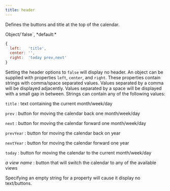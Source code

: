 ```yaml
---
title: header
---
```


Defines the buttons and title at the top of the calendar.

<div class='spec' markdown='1'>
Object/`false`, *default:*

```js
{
  left:   'title',
  center: '',
  right:  'today prev,next'
}
```
</div>

Setting the header options to `false` will display no header. An object can be supplied with properties `left`, `center`, and `right`. These properties contain strings with comma/space separated values. Values separated by a comma will be displayed adjacently. Values separated by a space will be displayed with a small gap in between. Strings can contain any of the following values:

`title`
:   text containing the current month/week/day

`prev`
:   button for moving the calendar back one month/week/day

`next`
:   button for moving the calendar forward one month/week/day

`prevYear`
:   button for moving the calendar back on year

`nextYear`
:   button for moving the calendar forward one year

`today`
:   button for moving the calendar to the current month/week/day

*a view name*
:   button that will switch the calendar to any of the available views


Specifying an empty string for a property will cause it display no text/buttons.
